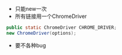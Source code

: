 - 只能new一次
- 所有链接用一个ChromeDriver 
```java
public static ChromeDriver CHROME_DRIVER;
new ChromeDriver(options);
```
- 要不各种bug

